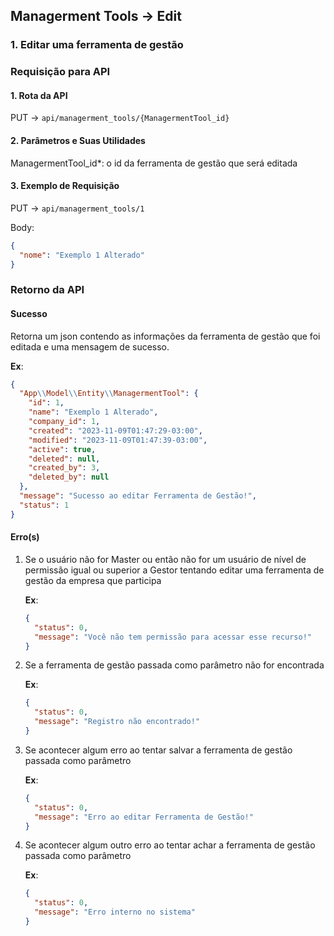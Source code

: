 ## Managerment Tools -> Edit

### 1. Editar uma ferramenta de gestão

### Requisição para API

#### 1. Rota da API

PUT -> `api/managerment_tools/{ManagermentTool_id}`

#### 2. Parâmetros e Suas Utilidades

ManagermentTool_id\*: o id da ferramenta de gestão que será editada

#### 3. Exemplo de Requisição

PUT -> `api/managerment_tools/1`

Body:

```json
{
  "nome": "Exemplo 1 Alterado"
}
```

### Retorno da API

#### Sucesso

Retorna um json contendo as informações da ferramenta de gestão que foi editada e uma mensagem de sucesso.

**Ex**:

```json
{
  "App\\Model\\Entity\\ManagermentTool": {
    "id": 1,
    "name": "Exemplo 1 Alterado",
    "company_id": 1,
    "created": "2023-11-09T01:47:29-03:00",
    "modified": "2023-11-09T01:47:39-03:00",
    "active": true,
    "deleted": null,
    "created_by": 3,
    "deleted_by": null
  },
  "message": "Sucesso ao editar Ferramenta de Gestão!",
  "status": 1
}
```

#### Erro(s)

1.  Se o usuário não for Master ou então não for um usuário de nível de permissão igual ou superior a Gestor tentando editar uma ferramenta de gestão da empresa que participa

    **Ex**:

    ```json
    {
      "status": 0,
      "message": "Você não tem permissão para acessar esse recurso!"
    }
    ```

2.  Se a ferramenta de gestão passada como parâmetro não for encontrada

    **Ex**:

    ```json
    {
      "status": 0,
      "message": "Registro não encontrado!"
    }
    ```

3.  Se acontecer algum erro ao tentar salvar a ferramenta de gestão passada como parâmetro

    **Ex**:

    ```json
    {
      "status": 0,
      "message": "Erro ao editar Ferramenta de Gestão!"
    }
    ```

4.  Se acontecer algum outro erro ao tentar achar a ferramenta de gestão passada como parâmetro

    **Ex**:

    ```json
    {
      "status": 0,
      "message": "Erro interno no sistema"
    }
    ```
